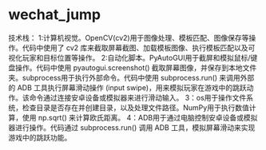 # wechat_jump

技术栈：
1:计算机视觉。OpenCV(cv2)用于图像处理、模板匹配、图像保存等操作。代码中使用了 cv2 库来截取屏幕截图、加载模板图像、执行模板匹配以及可视化玩家和目标位置等操作。
2:自动化脚本。PyAutoGUI用于截屏和模拟鼠标/键盘操作。代码中使用 pyautogui.screenshot() 截取屏幕图像，并保存到本地文件夹。subprocess用于执行外部命令。代码中使用 subprocess.run() 来调用外部的 ADB 工具执行屏幕滑动操作 (input swipe)，用来模拟玩家在游戏中的跳跃动作。该命令通过连接安卓设备或模拟器来进行滑动输入。
3：os用于操作文件系统，检查目录是否存在并创建目录，以及处理文件路径。NumPy用于执行数值计算，使用 np.sqrt() 来计算欧氏距离。
4：ADB用于通过电脑控制安卓设备或模拟器进行操作。代码通过 subprocess.run() 调用 ADB 工具，模拟屏幕滑动来实现游戏中的跳跃功能。
